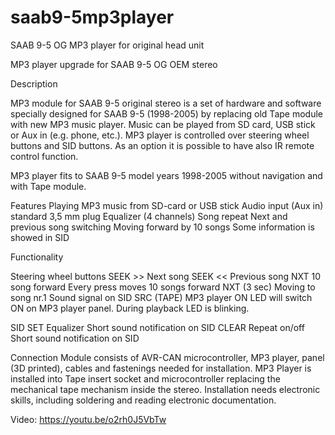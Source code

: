 # saab9-5mp3player
SAAB 9-5 OG MP3 player for original head unit

MP3 player upgrade for SAAB 9-5 OG OEM stereo

Description

MP3 module for SAAB 9-5 original stereo is a set of hardware and software specially designed for SAAB 9-5 (1998-2005) by replacing old Tape module with new MP3 music player. Music can be played from SD card, USB stick or Aux in (e.g. phone, etc.). MP3 player is controlled over steering wheel buttons and SID buttons. As an option it is possible to have also IR remote control function.

MP3 player fits to SAAB 9-5 model years 1998-2005 without navigation and with Tape module.

Features
Playing MP3 music from SD-card or USB stick
Audio input (Aux in) standard 3,5 mm plug
Equalizer (4 channels)
Song repeat
Next and previous song switching
Moving forward by 10 songs
Some information is showed in SID

Functionality

Steering wheel buttons
SEEK >>	Next song
SEEK <<	Previous song
NXT	10 song forward	Every press moves 10 songs forward
NXT (3 sec)	Moving to song nr.1	Sound signal on SID
SRC (TAPE)	MP3 player ON	LED will switch ON on MP3 player panel. During playback LED is blinking.

SID
SET	Equalizer	Short sound notification on SID
CLEAR	Repeat on/off	Short sound notification on SID

Connection
Module consists of AVR-CAN microcontroller, MP3 player, panel (3D printed), cables and fastenings needed for installation. MP3 Player is installed into Tape insert socket and microcontroller replacing the mechanical tape mechanism inside the stereo. Installation needs electronic skills, including soldering and reading electronic documentation.

Video: https://youtu.be/o2rh0J5VbTw
